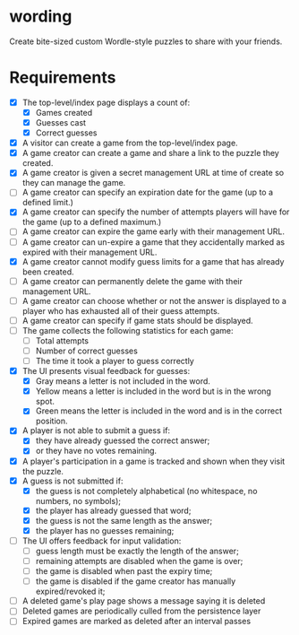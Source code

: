 # wording

Create bite-sized custom Wordle-style puzzles to share with your
friends.

# Requirements

- [x] The top-level/index page displays a count of:
  - [x] Games created
  - [x] Guesses cast
  - [x] Correct guesses
- [x] A visitor can create a game from the top-level/index page.
- [x] A game creator can create a game and share a link to the puzzle they
      created.
- [x] A game creator is given a secret management URL at time of create so
      they can manage the game.
- [ ] A game creator can specify an expiration date for the game (up to a
      defined limit.)
- [x] A game creator can specify the number of attempts players will have for
      the game (up to a defined maximum.)
- [ ] A game creator can expire the game early with their management URL.
- [ ] A game creator can un-expire a game that they accidentally marked as
      expired with their management URL.
- [x] A game creator cannot modify guess limits for a game that has already
      been created.
- [ ] A game creator can permanently delete the game with their management URL.
- [ ] A game creator can choose whether or not the answer is displayed to a
      player who has exhausted all of their guess attempts.
- [ ] A game creator can specify if game stats should be displayed.
- [ ] The game collects the following statistics for each game:
  - [ ] Total attempts
  - [ ] Number of correct guesses
  - [ ] The time it took a player to guess correctly
- [x] The UI presents visual feedback for guesses:
  - [x] Gray means a letter is not included in the word.
  - [x] Yellow means a letter is included in the word but is in the wrong
  spot.
  - [x] Green means the letter is included in the word and is in the correct
position.
- [x] A player is not able to submit a guess if:
  - [x] they have already guessed the correct answer;
  - [x] or they have no votes remaining.
- [x] A player's participation in a game is tracked and shown when they visit
      the puzzle.
- [x] A guess is not submitted if:
  - [x] the guess is not completely alphabetical (no whitespace, no numbers,
        no symbols);
  - [x] the player has already guessed that word;
  - [x] the guess is not the same length as the answer;
  - [x] the player has no guesses remaining;
- [ ] The UI offers feedback for input validation:
  - [ ] guess length must be exactly the length of the answer;
  - [ ] remaining attempts are disabled when the game is over;
  - [ ] the game is disabled when past the expiry time;
  - [ ] the game is disabled if the game creator has manually expired/revoked it;
- [ ] A deleted game's play page shows a message saying it is deleted
- [ ] Deleted games are periodically culled from the persistence layer
- [ ] Expired games are marked as deleted after an interval passes
